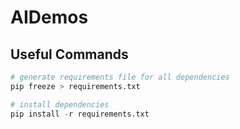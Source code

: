 # AIDemos

## Useful Commands

```python
# generate requirements file for all dependencies
pip freeze > requirements.txt

# install dependencies
pip install -r requirements.txt

```
